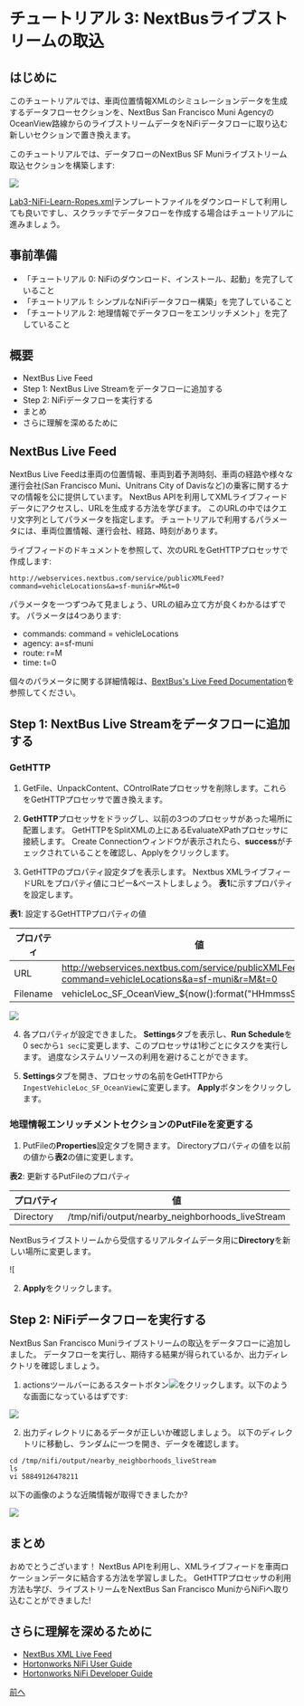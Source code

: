 # チュートリアル 3: NextBusライブストリームの取込

## はじめに

このチュートリアルでは、車両位置情報XMLのシミュレーションデータを生成するデータフローセクションを、NextBus San Francisco Muni AgencyのOceanView路線からのライブストリームデータをNiFiデータフローに取り込む新しいセクションで置き換えます。

このチュートリアルでは、データフローのNextBus SF Muniライブストリーム取込セクションを構築します:

![](https://raw.githubusercontent.com/hortonworks/tutorials/hdp-2.5/assets/learning-ropes-nifi-lab-series/lab3-ingest-nextbus-live-stream-nifi-lab-series/complete_dataflow_lab3_live_stream_ingestion.png)

[Lab3-NiFi-Learn-Ropes.xml](https://raw.githubusercontent.com/hortonworks/tutorials/hdp/assets/learning-ropes-nifi-lab-series/lab3-template/Lab3-NiFi-Learn-Ropes.xml)テンプレートファイルをダウンロードして利用しても良いですし、スクラッチでデータフローを作成する場合はチュートリアルに進みましょう。

## 事前準備

- 「チュートリアル 0: NiFiのダウンロード、インストール、起動」を完了していること
- 「チュートリアル 1: シンプルなNiFiデータフロー構築」を完了していること
- 「チュートリアル 2: 地理情報でデータフローをエンリッチメント」を完了していること

## 概要

- NextBus Live Feed
- Step 1: NextBus Live Streamをデータフローに追加する
- Step 2: NiFiデータフローを実行する
- まとめ
- さらに理解を深めるために

## NextBus Live Feed

NextBus Live Feedは車両の位置情報、車両到着予測時刻、車両の経路や様々な運行会社(San Francisco Muni、Unitrans City of Davisなど)の乗客に関するナマの情報を公に提供しています。
NextBus APIを利用してXMLライブフィードデータにアクセスし、URLを生成する方法を学びます。
このURLの中ではクエリ文字列としてパラメータを指定します。
チュートリアルで利用するパラメータには、車両位置情報、運行会社、経路、時刻があります。

ライブフィードのドキュメントを参照して、次のURLをGetHTTPプロセッサで作成します:

```
http://webservices.nextbus.com/service/publicXMLFeed?command=vehicleLocations&a=sf-muni&r=M&t=0
```

パラメータを一つずつみて見ましょう、URLの組み立て方が良くわかるはずです。
パラメータは4つあります:

- commands: command = vehicleLocations
- agency: a=sf-muni
- route: r=M
- time: t=0

個々のパラメータに関する詳細情報は、[BextBus's Live Feed Documentation](https://www.nextbus.com/xmlFeedDocs/NextBusXMLFeed.pdf)を参照してください。

## Step 1: NextBus Live Streamをデータフローに追加する

### GetHTTP

1. GetFile、UnpackContent、COntrolRateプロセッサを削除します。これらをGetHTTPプロセッサで置き換えます。

2. **GetHTTP**プロセッサをドラッグし、以前の3つのプロセッサがあった場所に配置します。
GetHTTPをSplitXMLの上にあるEvaluateXPathプロセッサに接続します。
Create Connectionウィンドウが表示されたら、**success**がチェックされていることを確認し、Applyをクリックします。

3. GetHTTPのプロパティ設定タブを表示します。
Nextbus XMLライブフィードURLをプロパティ値にコピー&ペーストしましょう。
**表1**に示すプロパティを設定します。

**表1**: 設定するGetHTTPプロパティの値

|プロパティ|値|
|----|----|
|URL|http://webservices.nextbus.com/service/publicXMLFeed?command=vehicleLocations&a=sf-muni&r=M&t=0|
|Filename|vehicleLoc_SF_OceanView_${now():format("HHmmssSSS")}.xml|

![](https://raw.githubusercontent.com/hortonworks/tutorials/hdp-2.5/assets/learning-ropes-nifi-lab-series/lab3-ingest-nextbus-live-stream-nifi-lab-series/getHTTP_liveStream_config_property_tab_window.png)

4. 各プロパティが設定できました。
**Settings**タブを表示し、**Run Schedule**を0 secから`1 sec`に変更します、このプロセッサは1秒ごとにタスクを実行します。
過度なシステムリソースの利用を避けることができます。

5. **Settings**タブを開き、プロセッサの名前をGetHTTPから`IngestVehicleLoc_SF_OceanView`に変更します。
**Apply**ボタンをクリックします。

### 地理情報エンリッチメントセクションのPutFileを変更する

1. PutFileの**Properties**設定タブを開きます。
Directoryプロパティの値を以前の値から**表2**の値に変更します。

**表2**: 更新するPutFileのプロパティ

|プロパティ|値|
|----|----|
|Directory|/tmp/nifi/output/nearby_neighborhoods_liveStream|

NextBusライブストリームから受信するリアルタイムデータ用に**Directory**を新しい場所に変更します。

![[](https://raw.githubusercontent.com/hortonworks/tutorials/hdp-2.5/assets/learning-ropes-nifi-lab-series/lab3-ingest-nextbus-live-stream-nifi-lab-series/modify_putFile_in_geo_enrich_section.png)

2. **Apply**をクリックします。

## Step 2: NiFiデータフローを実行する

NextBus San Francisco Muniライブストリームの取込をデータフローに追加しました。
データフローを実行し、期待する結果が得られているか、出力ディレクトリを確認しましょう。

1. actionsツールバーにあるスタートボタン![](https://raw.githubusercontent.com/hortonworks/tutorials/hdp-2.5/assets/learning-ropes-nifi-lab-series/lab1-build-nifi-dataflow/start_button_nifi_iot.png)をクリックします。以下のような画面になっているはずです:

![](https://raw.githubusercontent.com/hortonworks/tutorials/hdp-2.5/assets/learning-ropes-nifi-lab-series/lab3-ingest-nextbus-live-stream-nifi-lab-series/complete_dataflow_lab3_live_stream_ingestion.png)

2. 出力ディレクトリにあるデータが正しいか確認しましょう。
以下のディレクトリに移動し、ランダムに一つを開き、データを確認します。

```
cd /tmp/nifi/output/nearby_neighborhoods_liveStream
ls
vi 58849126478211
```

以下の画像のような近隣情報が取得できましたか?

![](https://raw.githubusercontent.com/hortonworks/tutorials/hdp-2.5/assets/learning-ropes-nifi-lab-series/lab3-ingest-nextbus-live-stream-nifi-lab-series/nextbus_liveStream_output_lab3.png)

## まとめ

おめでとうございます！
NextBus APIを利用し、XMLライブフィードを車両ロケーションデータに結合する方法を学習しました。
GetHTTPプロセッサの利用方法も学び、ライブストリームをNextBus San Francisco MuniからNiFiへ取り込むことができました!

## さらに理解を深めるために

- [NextBus XML Live Feed](https://www.nextbus.com/xmlFeedDocs/NextBusXMLFeed.pdf)
- [Hortonworks NiFi User Guide](http://docs.hortonworks.com/HDPDocuments/HDF1/HDF-1.2.0.1/bk_UserGuide/content/index.html)
- [Hortonworks NiFi Developer Guide](http://docs.hortonworks.com/HDPDocuments/HDF1/HDF-1.2.0.1/bk_DeveloperGuide/content/index.html)

[前へ](Ropes-of-Apache-NiFi-Tutorial-2.md)
